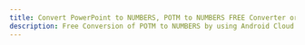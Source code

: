 ---title: Convert PowerPoint to NUMBERS, POTM to NUMBERS FREE Converter or Android SDKdescription: Free Conversion of POTM to NUMBERS by using Android Cloud APIs & SDKs. Also Create, Edit & Render Microsoft Word & OpenOffice documents in the Cloud.---